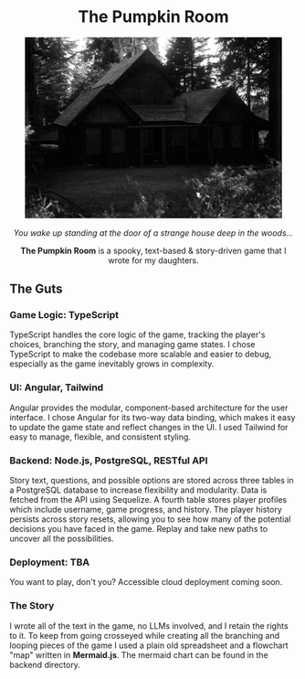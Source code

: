 <div align="center">
<h1>The Pumpkin Room</h1>
  
<img src="thepumpkinroom/imgs/01.jpg" alt="A dark photo of a house in the woods" width="450"/>

_You wake up standing at the door of a strange house deep in the woods..._

**The Pumpkin Room** is a spooky, text-based & story-driven game that I wrote for my daughters.

</div>

## The Guts

### Game Logic: TypeScript

TypeScript handles the core logic of the game, tracking the player's choices, branching the story, and managing game states. I chose TypeScript to make the codebase more scalable and easier to debug, especially as the game inevitably grows in complexity.

### UI: Angular, Tailwind

Angular provides the modular, component-based architecture for the user interface. I chose Angular for its two-way data binding, which makes it easy to update the game state and reflect changes in the UI. I used Tailwind for easy to manage, flexible, and consistent styling.

### Backend: Node.js, PostgreSQL, RESTful API

Story text, questions, and possible options are stored across three tables in a PostgreSQL database to increase flexibility and modularity. Data is fetched from the API using Sequelize. A fourth table stores player profiles which include username, game progress, and history. The player history persists across story resets, allowing you to see how many of the potential decisions you have faced in the game. Replay and take new paths to uncover all the possibilities.

### Deployment: TBA

You want to play, don't you? Accessible cloud deployment coming soon.

### The Story

I wrote all of the text in the game, no LLMs involved, and I retain the rights to it. To keep from going crosseyed while creating all the branching and looping pieces of the game I used a plain old spreadsheet and a flowchart "map" written in **Mermaid.js**. The mermaid chart can be found in the backend directory.
